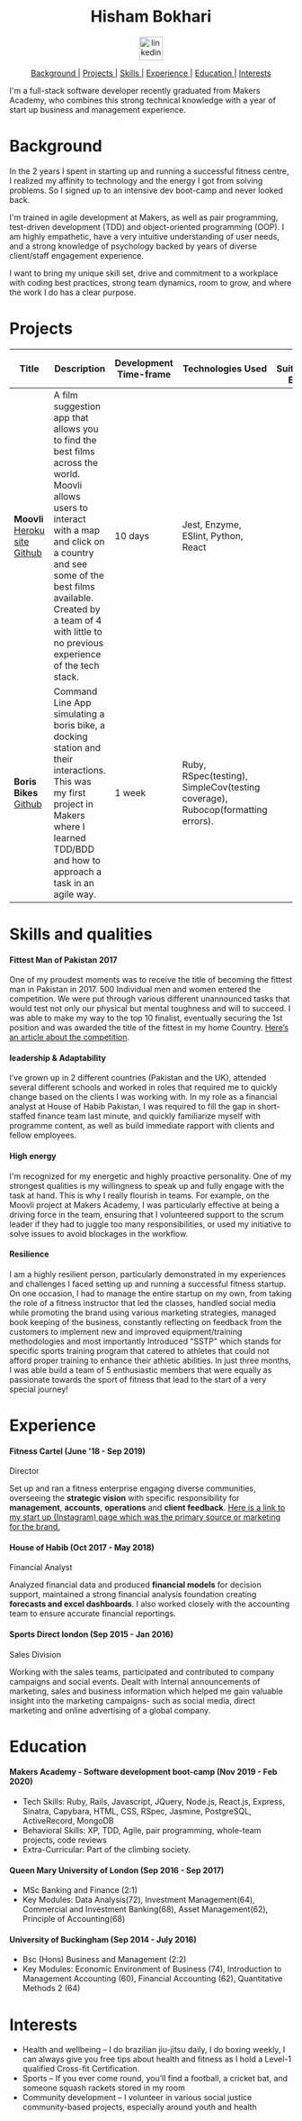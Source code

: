 <h1 align="center">Hisham Bokhari</h1>
<p align="center">
<a href="https://www.linkedin.com/in/hisham-bokhari-284aa0105/">
<img src="https://www.iconfinder.com/data/icons/free-social-icons/67/linkedin_circle_color-512.png" alt="linkedin" hspace="15" height="42" width="42"></a>

<div align="center">

[Background ](#Background) |
[Projects ](#projects) |
[Skills ](#skills) |
[Experience ](#experience) |
[Education ](#education) |
[Interests ](#interests)

</div>

I'm a full-stack software developer recently graduated from Makers Academy, who combines this strong technical knowledge with a year of start up business and management experience.

# Background

In the 2 years I spent in starting up and running a successful fitness centre, I realized my affinity to technology and the energy I got from solving problems. So I signed up to an intensive dev boot-camp and never looked back.

I'm trained in agile development at Makers, as well as pair programming, test-driven development (TDD) and object-oriented programming (OOP). I am highly empathetic, have a very intuitive understanding of user needs, and a strong knowledge of psychology backed by years of diverse client/staff engagement experience.

I want to bring my unique skill set, drive and commitment to a workplace with coding best practices, strong team dynamics, room to grow, and where the work I do has a clear purpose.

# Projects
| Title | Description | Development Time-frame | Technologies Used | Test Suites/CIs/CDs Employed |
|--|--|--|--|--|
| **Moovli** [Heroku site](https://moovli.herokuapp.com/) [Github](https://github.com:AndreaDiotallevi/moovli.git) | A film suggestion app that allows you to find the best films across the world. Moovli allows users to interact with a map and click on a country and see some of the best films available. Created by a team of 4 with little to no previous experience of the tech stack. | 10 days | Jest, Enzyme, ESlint, Python, React |
| **Boris Bikes** [Github](https://https://github.com/hishambokhari/boris-bikes) | Command Line App simulating a boris bike, a docking station and their interactions. This was my first project in Makers where I learned TDD/BDD and how to approach a task in an agile way. | 1 week |Ruby, RSpec(testing), SimpleCov(testing coverage), Rubocop(formatting errors).  |


# Skills and qualities

#### Fittest Man of Pakistan 2017
One of my proudest moments was to receive the title of becoming the fittest man in Pakistan in 2017. 500 Individual men and women entered the competition. We were put through various different unannounced tasks that would test not only our physical but mental toughness and will to succeed. I was able to make my way to the top 10 finalist, eventually securing the 1st position and was awarded the title of the fittest in my home Country. [Here’s an article about the competition](https://tribune.com.pk/story/1547907/7-pakistan-gets-first-taste-crossfit-games/).

#### leadership & Adaptability
I’ve grown up in 2 different countries (Pakistan and the UK), attended several different schools and worked in roles that required me to quickly change based on the clients I was working with. In my role as a financial analyst at House of Habib Pakistan, I was required to fill the gap in short-staffed finance team last minute, and quickly familiarize myself with programme content, as well as build immediate rapport with clients and fellow employees.

#### High energy
I'm recognized for my energetic and highly proactive personality. One of my strongest qualities is my willingness to speak up and fully engage with the task at hand. This is why I really flourish in teams. For example, on the Moovli project at Makers Academy, I was particularly effective at being a driving force in the team, ensuring that I volunteered support to the scrum leader if they had to juggle too many responsibilities, or used my initiative to solve issues to avoid blockages in the workflow.

#### Resilience
I am a highly resilient person, particularly demonstrated in my experiences and challenges I faced setting up and running a successful fitness startup. On one occasion, I had to manage the entire startup on my own, from taking the role of a fitness instructor that led the classes, handled social media while promoting the brand using various marketing strategies, managed book keeping of the business, constantly reflecting on feedback from the customers to implement new and improved equipment/training methodologies and most importantly Introduced "SSTP" which stands for specific sports training program that catered to athletes that could not afford proper training to enhance their athletic abilities. In just three months, I was able build a team of 5 enthusiastic members that were equally as passionate towards the sport of fitness that lead to the start of a very special journey!


# Experience

#### Fitness Cartel (June '18 - Sep 2019)
Director

Set up and ran a fitness enterprise engaging diverse communities, overseeing the **strategic vision** with specific responsibility for **management**, **accounts**, **operations** and **client feedback**. [Here is a link to my start up (Instagram) page which was the primary source or marketing for the brand.](https://www.instagram.com/fitnesscartel_fc/?hl=en)

#### House of Habib (Oct 2017 - May 2018)
Financial Analyst

Analyzed financial data and produced **financial models** for decision support, maintained a strong financial analysis foundation creating **forecasts and excel dashboards**. I also worked closely with the accounting team to ensure accurate financial reportings.

#### Sports Direct london (Sep 2015 - Jan 2016)
Sales Division

Working with the sales teams, participated and contributed to company campaigns and social events. Dealt with Internal announcements of marketing, sales and business information which helped me gain valuable insight into the marketing campaigns- such as social media, direct marketing and online advertising of a global company. 	

# Education

#### Makers Academy - Software development boot-camp (Nov 2019 - Feb 2020) 
* Tech Skills: Ruby, Rails, Javascript, JQuery, Node.js, React.js, Express, Sinatra, Capybara, HTML, CSS, RSpec, Jasmine, PostgreSQL, ActiveRecord, MongoDB
* Behavioral Skills: XP, TDD, Agile, pair programming, whole-team projects, code reviews
* Extra-Curricular: Part of the climbing society.

#### Queen Mary University of London  (Sep 2016 - Sep 2017) 
* MSc Banking and Finance (2:1)
* Key Modules:  Data Analysis(72), Investment Management(64), Commercial and Investment Banking(68), Asset Management(62), Principle of Accounting(68) 

#### University of Buckingham (Sep 2014 - July 2016) 
* Bsc (Hons) Business and Management (2:2)	
* Key Modules: Economic Environment of Business (74), Introduction to Management Accounting (60),	Financial Accounting (62), Quantitative Methods 2 (64) 

# Interests
* Health and wellbeing – I do brazilian jiu-jitsu daily, I do boxing weekly, I can always give you free tips about health and fitness as I hold a Level-1 qualified Cross-fit Certification.
* Sports – If you ever come round, you’ll find a football, a cricket bat, and someone squash rackets stored in my room
* Community development – I volunteer in various social justice community-based projects, especially around youth and health

